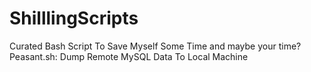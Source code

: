 # ShilllingScripts
Curated Bash Script To Save Myself Some Time and maybe your time? 
Peasant.sh: Dump Remote MySQL Data To Local Machine
